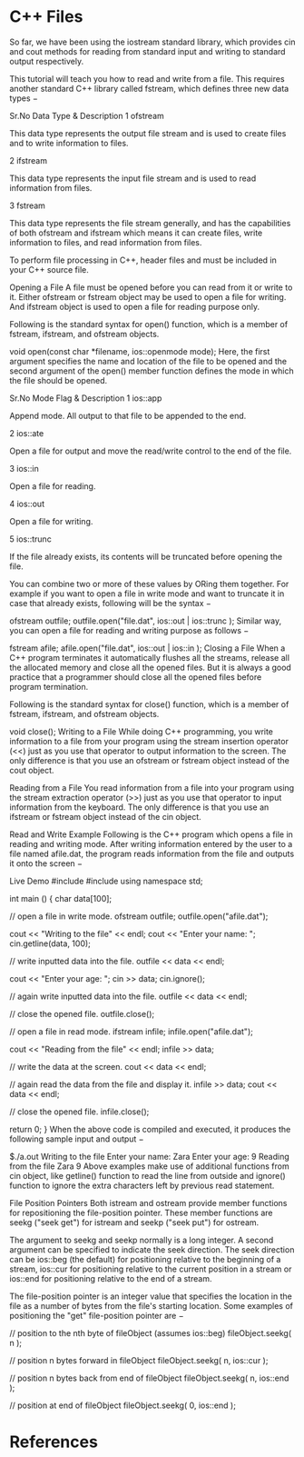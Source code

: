 # C++ Files

So far, we have been using the iostream standard library, which provides cin and cout methods for reading from standard input and writing to standard output respectively.

This tutorial will teach you how to read and write from a file. This requires another standard C++ library called fstream, which defines three new data types −

Sr.No	Data Type & Description
1
ofstream

This data type represents the output file stream and is used to create files and to write information to files.

2
ifstream

This data type represents the input file stream and is used to read information from files.

3
fstream

This data type represents the file stream generally, and has the capabilities of both ofstream and ifstream which means it can create files, write information to files, and read information from files.

To perform file processing in C++, header files <iostream> and <fstream> must be included in your C++ source file.

Opening a File
A file must be opened before you can read from it or write to it. Either ofstream or fstream object may be used to open a file for writing. And ifstream object is used to open a file for reading purpose only.

Following is the standard syntax for open() function, which is a member of fstream, ifstream, and ofstream objects.

void open(const char *filename, ios::openmode mode);
Here, the first argument specifies the name and location of the file to be opened and the second argument of the open() member function defines the mode in which the file should be opened.

Sr.No	Mode Flag & Description
1
ios::app

Append mode. All output to that file to be appended to the end.

2
ios::ate

Open a file for output and move the read/write control to the end of the file.

3
ios::in

Open a file for reading.

4
ios::out

Open a file for writing.

5
ios::trunc

If the file already exists, its contents will be truncated before opening the file.

You can combine two or more of these values by ORing them together. For example if you want to open a file in write mode and want to truncate it in case that already exists, following will be the syntax −

ofstream outfile;
outfile.open("file.dat", ios::out | ios::trunc );
Similar way, you can open a file for reading and writing purpose as follows −

fstream  afile;
afile.open("file.dat", ios::out | ios::in );
Closing a File
When a C++ program terminates it automatically flushes all the streams, release all the allocated memory and close all the opened files. But it is always a good practice that a programmer should close all the opened files before program termination.

Following is the standard syntax for close() function, which is a member of fstream, ifstream, and ofstream objects.

void close();
Writing to a File
While doing C++ programming, you write information to a file from your program using the stream insertion operator (<<) just as you use that operator to output information to the screen. The only difference is that you use an ofstream or fstream object instead of the cout object.

Reading from a File
You read information from a file into your program using the stream extraction operator (>>) just as you use that operator to input information from the keyboard. The only difference is that you use an ifstream or fstream object instead of the cin object.

Read and Write Example
Following is the C++ program which opens a file in reading and writing mode. After writing information entered by the user to a file named afile.dat, the program reads information from the file and outputs it onto the screen −

Live Demo
#include <fstream>
#include <iostream>
using namespace std;

int main () {
   char data[100];

   // open a file in write mode.
   ofstream outfile;
   outfile.open("afile.dat");

   cout << "Writing to the file" << endl;
   cout << "Enter your name: ";
   cin.getline(data, 100);

   // write inputted data into the file.
   outfile << data << endl;

   cout << "Enter your age: ";
   cin >> data;
   cin.ignore();

   // again write inputted data into the file.
   outfile << data << endl;

   // close the opened file.
   outfile.close();

   // open a file in read mode.
   ifstream infile;
   infile.open("afile.dat");

   cout << "Reading from the file" << endl;
   infile >> data;

   // write the data at the screen.
   cout << data << endl;

   // again read the data from the file and display it.
   infile >> data;
   cout << data << endl;

   // close the opened file.
   infile.close();

   return 0;
}
When the above code is compiled and executed, it produces the following sample input and output −

$./a.out
Writing to the file
Enter your name: Zara
Enter your age: 9
Reading from the file
Zara
9
Above examples make use of additional functions from cin object, like getline() function to read the line from outside and ignore() function to ignore the extra characters left by previous read statement.

File Position Pointers
Both istream and ostream provide member functions for repositioning the file-position pointer. These member functions are seekg ("seek get") for istream and seekp ("seek put") for ostream.

The argument to seekg and seekp normally is a long integer. A second argument can be specified to indicate the seek direction. The seek direction can be ios::beg (the default) for positioning relative to the beginning of a stream, ios::cur for positioning relative to the current position in a stream or ios::end for positioning relative to the end of a stream.

The file-position pointer is an integer value that specifies the location in the file as a number of bytes from the file's starting location. Some examples of positioning the "get" file-position pointer are −

// position to the nth byte of fileObject (assumes ios::beg)
fileObject.seekg( n );

// position n bytes forward in fileObject
fileObject.seekg( n, ios::cur );

// position n bytes back from end of fileObject
fileObject.seekg( n, ios::end );

// position at end of fileObject
fileObject.seekg( 0, ios::end );

# References
